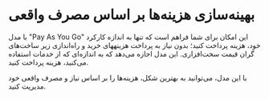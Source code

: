 # بهینه‌سازی هزینه‌ها بر اساس مصرف واقعی

با مدل "Pay As You Go" این امکان برای شما فراهم است که تنها به اندازه کارکرد خود، هزینه پرداخت کنید؛ بدون نیاز به پرداخت هزینههای خرید و راه‌اندازی زیر ساخت‌های گران قیمت سخت‌افزاری. این مدل اجازه می‌دهد که به اندازه‌ای که از خدمات استفاده می‌کنید، هزینه پرداخت کنید.

با این مدل، می‌توانید به بهترین شکل، هزینه‌ها را بر اساس نیاز و مصرف واقعی خود مدیریت کنید.